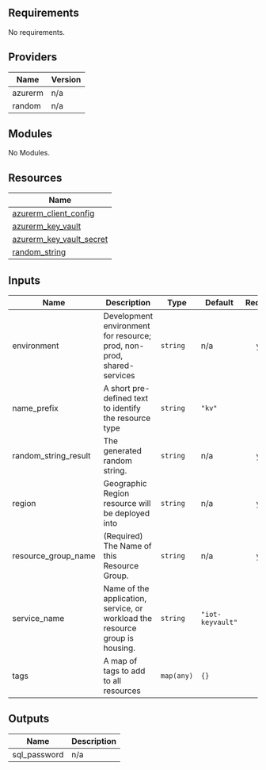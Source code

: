 ## Requirements

No requirements.

## Providers

| Name | Version |
|------|---------|
| azurerm | n/a |
| random | n/a |

## Modules

No Modules.

## Resources

| Name |
|------|
| [azurerm_client_config](https://registry.terraform.io/providers/hashicorp/azurerm/latest/docs/data-sources/client_config) |
| [azurerm_key_vault](https://registry.terraform.io/providers/hashicorp/azurerm/latest/docs/resources/key_vault) |
| [azurerm_key_vault_secret](https://registry.terraform.io/providers/hashicorp/azurerm/latest/docs/resources/key_vault_secret) |
| [random_string](https://registry.terraform.io/providers/hashicorp/random/latest/docs/resources/string) |

## Inputs

| Name | Description | Type | Default | Required |
|------|-------------|------|---------|:--------:|
| environment | Development environment for resource; prod, non-prod, shared-services | `string` | n/a | yes |
| name\_prefix | A short pre-defined text to identify the resource type | `string` | `"kv"` | no |
| random\_string\_result | The generated random string. | `string` | n/a | yes |
| region | Geographic Region resource will be deployed into | `string` | n/a | yes |
| resource\_group\_name | (Required) The Name of this Resource Group. | `string` | n/a | yes |
| service\_name | Name of the application, service, or workload the resource group is housing. | `string` | `"iot-keyvault"` | no |
| tags | A map of tags to add to all resources | `map(any)` | `{}` | no |

## Outputs

| Name | Description |
|------|-------------|
| sql\_password | n/a |